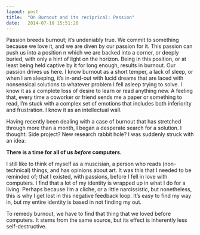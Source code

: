```yaml
---
layout: post
title:  "On Burnout and its reciprical: Passion"
date:   2014-07-10 15:51:20
---
```


Passion breeds burnout; it’s undeniably true. We commit to something because we love it, and we are diven by our passion for it. This passion can push us into a position n which we are backed into a corner, or deeply buried, with only a hint of light on the horizon. Being in this position, or at least being held captive by it for long enough, results in burnout. Our passion drives us here. I know burnout as a short temper, a lack of sleep, or when I am sleeping, it’s in-and-out with lucid dreams that are laced with nonsensical solutions to whatever problem I fell asleep trying to solve. I know it as a complete loss of desire to learn or read anything new. A feeling that, every time a coworker or friend sends me a paper or something to read, I’m stuck with a complex set of emotions that includes both inferiority and frustration. I know it as an intellectual wall.

Having recently been dealing with a case of burnout that has stretched through more than a month, I began a desperate search for a solution. I thought: Side project? New research rabbit hole? I was suddenly struck with an idea:

__There is a time for all of us _before_ computers.__

I still like to think of myself as a muscisian, a person who reads (non-technical) things, and has opinions about art. It was this that I needed to be reminded of; that I existed, with passions, before I fell in love with computers. I find that a lot of my identity is wrapped up in what I do for a living. Perhaps because I’m a cliche, or a little narcissistic, but nonetheless, this is why I get lost in this negative feedback loop. It’s easy to find my way in, but my entire identity is based in not finding my out.

To remedy burnout, we have to find that thing that we loved before computers. It stems from the same source, but its effect is inherently less self-destructive.
